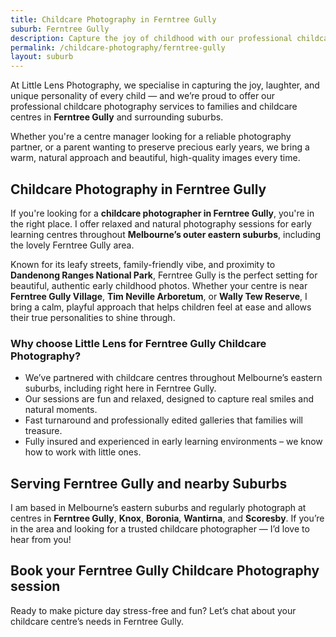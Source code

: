 ```yaml
---
title: Childcare Photography in Ferntree Gully
suburb: Ferntree Gully
description: Capture the joy of childhood with our professional childcare photography services in Ferntree Gully. We specialise in creating beautiful, natural images that families will treasure forever.
permalink: /childcare-photography/ferntree-gully
layout: suburb
---
```


At Little Lens Photography, we specialise in capturing the joy, laughter, and unique personality of every child — and we’re proud to offer our professional childcare photography services to families and childcare centres in **Ferntree Gully** and surrounding suburbs.

Whether you're a centre manager looking for a reliable photography partner, or a parent wanting to preserve precious early years, we bring a warm, natural approach and beautiful, high-quality images every time.

## Childcare Photography in Ferntree Gully

If you're looking for a **childcare photographer in Ferntree Gully**, you're in the right place. I offer relaxed and natural photography sessions for early learning centres throughout **Melbourne’s outer eastern suburbs**, including the lovely Ferntree Gully area.

Known for its leafy streets, family-friendly vibe, and proximity to **Dandenong Ranges National Park**, Ferntree Gully is the perfect setting for beautiful, authentic early childhood photos. Whether your centre is near **Ferntree Gully Village**, **Tim Neville Arboretum**, or **Wally Tew Reserve**, I bring a calm, playful approach that helps children feel at ease and allows their true personalities to shine through.

### Why choose Little Lens for Ferntree Gully Childcare Photography?

- We’ve partnered with childcare centres throughout Melbourne’s eastern suburbs, including right here in Ferntree Gully.
- Our sessions are fun and relaxed, designed to capture real smiles and natural moments.
- Fast turnaround and professionally edited galleries that families will treasure.
- Fully insured and experienced in early learning environments – we know how to work with little ones.

## Serving Ferntree Gully and nearby Suburbs

I am based in Melbourne’s eastern suburbs and regularly photograph at centres in **Ferntree Gully**, **Knox**, **Boronia**, **Wantirna**, and **Scoresby**. If you’re in the area and looking for a trusted childcare photographer — I’d love to hear from you!

## Book your Ferntree Gully Childcare Photography session

Ready to make picture day stress-free and fun? Let’s chat about your childcare centre’s needs in Ferntree Gully.
